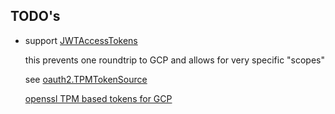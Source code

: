 ## TODO's

* support [JWTAccessTokens](https://developers.google.com/identity/protocols/oauth2/service-account#jwt-auth)

  this prevents one roundtrip to GCP and allows for very specific "scopes"

  see [oauth2.TPMTokenSource](https://github.com/salrashid123/oauth2/blob/master/README.md#usage-tpmtokensource)

  [openssl TPM based tokens for GCP](https://github.com/salrashid123/tpm2_evp_sign_decrypt#jwtaccess-token-for-gcp-authentication)
